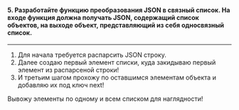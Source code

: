 <h4>5. Разработайте функцию преобразования JSON в связный список. На входе функция должна получать JSON, содержащий список объектов, на выходе объект, представляющий из себя односвязный список.</h4>

---

1. Для начала требуется распарсить JSON строку.
2. Далее создаю первый элемент списки, куда закидываю первый элемент из распарсеной строки!
3. И третьим шагом прохожу по оставшимся элементам объекта и добавляю их под ключ next!

Вывожу элементы по одному и всем списком для наглядности!
